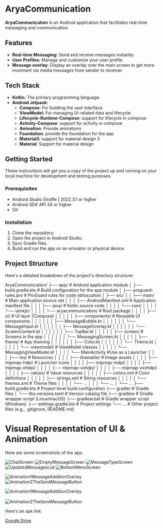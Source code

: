 # AryaCommunication

**AryaCommunication** is an Android application that facilitates real-time messaging and communication.

## Features

-   **Real-time Messaging:** Send and receive messages instantly.
-   **User Profiles:** Manage and customize your user profile.
-   **Message overlay**: Display an overlay over the main screen to get more involment via media messages from sender to receiver.

## Tech Stack

-   **Kotlin:** The primary programming language.
-   **Android Jetpack:**
    -   **Compose:** For building the user interface.
    -   **ViewModel:** For managing UI-related data and lifecycle.
    -   **Lifecycle-Runtime-Compose**: support for lifecycle in compose
    -   **Activity-Compose**: support for activity in compose
    -   **Animation**: Provide animations
    - **Foundation**: provide the foundation for the app
    - **Material3**: support for material design 3
    - **Material**: Support for material design
   
## Getting Started

These instructions will get you a copy of the project up and running on your local machine for development and testing purposes.

### Prerequisites

-   Android Studio Giraffe | 2022.3.1 or higher
-   Android SDK API 34 or higher
-   Git

### Installation

1.  Clone the repository:
2.  Open the project in Android Studio.
3.  Sync Gradle files.
4.  Build and run the app on an emulator or physical device.

## Project Structure

Here's a detailed breakdown of the project's directory structure:


AryaCommunication/
├── app/                                  # Android application module
│   ├── build.gradle.kts                  # Build configuration for the app module
│   ├── proguard-rules.pro                # ProGuard rules for code obfuscation
│   ├── src/
│   │   ├── main/                         # Main application source set
│   │   │   ├── AndroidManifest.xml          # Application manifest file
│   │   │   ├── java/                       # Kotlin source code
│   │   │   │   └── com/
│   │   │   │       └── iamkjn/
│   │   │   │           └── aryacommunication/ # Root package
│   │   │   │               ├── ui/         # UI layer (Compose)
│   │   │   │               │   ├── components/ # Reusable UI components
│   │   │   │               │   │   ├── MessageBubble.kt
│   │   │   │               │   │   └── MessageInput.kt
│   │   │   │               │   │   ├── MessageOverlay.kt
│   │   │   │               │   │   └── ScreenContent.kt
│   │   │   │               │   │   ├── TopBar.kt
│   │   │   │               │   ├── screen/     # Screens in the app
│   │   │   │               │   │   └── MessagingScreen.kt
│   │   │   │               │   ├── theme/      # App theming
│   │   │   │               │   │   ├── Color.kt
│   │   │   │               │   │   └── Theme.kt
│   │   │   │               │   └── viewmodel/  # ViewModel classes
│   │   │   │               │       └── MessagingViewModel.kt
│   │   │   │               └── MainActivity #Use as a Launcher
│   │   │   ├── res/                          # Resources
│   │   │   │   ├── drawable/                 # Image assets
│   │   │   │   ├── mipmap-hdpi/              # Launcher icons
│   │   │   │   ├── mipmap-mdpi/
│   │   │   │   ├── mipmap-xhdpi/
│   │   │   │   ├── mipmap-xxhdpi/
│   │   │   │   ├── mipmap-xxxhdpi/
│   │   │   │   ├── values/                   # Value resources
│   │   │   │   │   ├── colors.xml              # Color definitions
│   │   │   │   │   ├── strings.xml             # String resources
│   │   │   │   │   └── themes.xml              # Theme files
│   │   │   │   └── ...
│   │   │   └── ...
│   └── ...
├── build.gradle.kts                      # Project-level build configuration
├── gradle/                               # Gradle files
│   └── libs.versions.toml                # Version catalog file
├── gradlew                               # Gradle wrapper script (Linux/macOS)
├── gradlew.bat                           # Gradle wrapper script (Windows)
├── settings.gradle.kts                   # Project settings
└── ...                                   # Other project files (e.g., .gitignore, README.md)


# Visual Representation of UI & Animation

Here are some screenshots of the app:

![ChatScreen](screenshots/ChatScreen.png)
![EmptyMessageScreen](screenshots/EmptyMessageScreen.png)
![MessageTypeScreen](screenshots/MessageTypeScreen.png)
![UpdatedMessagesList](screenshots/UpdatedMessagesList.png)
![BottomMenuScreen](screenshots/BottomMenuScreen.png)

<img src="screenshots/Animation1MessageAdditionOverlay.gif" alt="Animation1MessageAdditionOverlay" style="margin-right: 20px;">
<img src="screenshots/Animation2TheSendMessageButton.gif" alt="Animation2TheSendMessageButton">

![Animation1MessageAdditionOverlay](screenshots/Animation1MessageAdditionOverlay.gif)
<br><br>
![Animation2TheSendMessageButton](screenshots/Animation2TheSendMessageButton.gif)

Here's an apk link:

[Google Drive](https://drive.google.com/file/d/1bzm_3_oXgGWgMPxSUUEHYSYF2vg-lNhn/view?usp=sharing)
        
